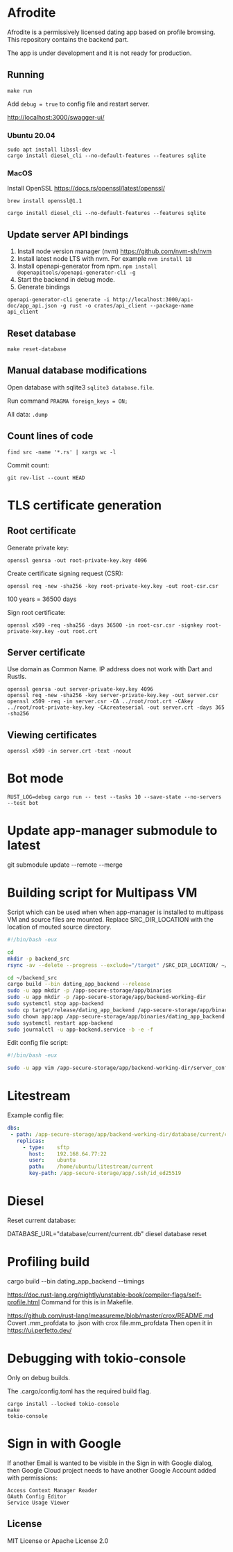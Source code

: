 # Afrodite
Afrodite is a permissively licensed dating app based on profile browsing. This
repository contains the backend part.

The app is under development and it is not ready for production.

## Running

```
make run
```

Add `debug = true` to config file and restart server.

<http://localhost:3000/swagger-ui/>

### Ubuntu 20.04

```
sudo apt install libssl-dev
cargo install diesel_cli --no-default-features --features sqlite
```

### MacOS

Install OpenSSL <https://docs.rs/openssl/latest/openssl/>
```
brew install openssl@1.1
```

```
cargo install diesel_cli --no-default-features --features sqlite
```


## Update server API bindings

1. Install node version manager (nvm) <https://github.com/nvm-sh/nvm>
2. Install latest node LTS with nvm. For example `nvm install 18`
3. Install openapi-generator from npm.
   `npm install @openapitools/openapi-generator-cli -g`
4. Start the backend in debug mode.
5. Generate bindings
```
openapi-generator-cli generate -i http://localhost:3000/api-doc/app_api.json -g rust -o crates/api_client --package-name api_client
```

## Reset database

```
make reset-database
```

## Manual database modifications

Open database with sqlite3 `sqlite3 database.file`.

Run command `PRAGMA foreign_keys = ON;`

All data: `.dump`

## Count lines of code

`find src -name '*.rs' | xargs wc -l`

Commit count:

```
git rev-list --count HEAD
```


# TLS certificate generation

## Root certificate

Generate private key:

```
openssl genrsa -out root-private-key.key 4096
```

Create certificate signing request (CSR):
```
openssl req -new -sha256 -key root-private-key.key -out root-csr.csr
```

100 years = 36500 days

Sign root certificate:
```
openssl x509 -req -sha256 -days 36500 -in root-csr.csr -signkey root-private-key.key -out root.crt
```

## Server certificate

Use domain as Common Name. IP address does not work with Dart and Rustls.

```
openssl genrsa -out server-private-key.key 4096
openssl req -new -sha256 -key server-private-key.key -out server.csr
openssl x509 -req -in server.csr -CA ../root/root.crt -CAkey ../root/root-private-key.key -CAcreateserial -out server.crt -days 365 -sha256
```

## Viewing certificates

```
openssl x509 -in server.crt -text -noout
```

# Bot mode

```
RUST_LOG=debug cargo run -- test --tasks 10 --save-state --no-servers --test bot
```

# Update app-manager submodule to latest

git submodule update --remote --merge


# Building script for Multipass VM

Script which can be used when when app-manager is installed to multipass VM
and source files are mounted. Replace SRC_DIR_LOCATION with the location of
mouted source directory.

```bash
#!/bin/bash -eux

cd
mkdir -p backend_src
rsync -av --delete --progress --exclude="/target" /SRC_DIR_LOCATION/ ~/backend_src

cd ~/backend_src
cargo build --bin dating_app_backend --release
sudo -u app mkdir -p /app-secure-storage/app/binaries
sudo -u app mkdir -p /app-secure-storage/app/backend-working-dir
sudo systemctl stop app-backend
sudo cp target/release/dating_app_backend /app-secure-storage/app/binaries
sudo chown app:app /app-secure-storage/app/binaries/dating_app_backend
sudo systemctl restart app-backend
sudo journalctl -u app-backend.service -b -e -f
```

Edit config file script:

```bash
#!/bin/bash -eux

sudo -u app vim /app-secure-storage/app/backend-working-dir/server_config.toml
```

# Litestream

Example config file:
```yml
dbs:
 - path: /app-secure-storage/app/backend-working-dir/database/current/current.db
   replicas:
     - type:    sftp
       host:    192.168.64.77:22
       user:    ubuntu
       path:    /home/ubuntu/litestream/current
       key-path: /app-secure-storage/app/.ssh/id_ed25519
```

# Diesel

Reset current database:

DATABASE_URL="database/current/current.db" diesel database reset

# Profiling build

cargo build --bin dating_app_backend --timings

https://doc.rust-lang.org/nightly/unstable-book/compiler-flags/self-profile.html
Command for this is in Makefile.

https://github.com/rust-lang/measureme/blob/master/crox/README.md
Covert .mm_profdata to .json with
crox file.mm_profdata
Then open it in https://ui.perfetto.dev/

# Debugging with tokio-console

Only on debug builds.

The .cargo/config.toml has the required build flag.

```
cargo install --locked tokio-console
make
tokio-console
```

# Sign in with Google

If another Email is wanted to be visible in the Sign in with Google dialog, then
Google Cloud project needs to have another Google Account added with
permissions:

```
Access Context Manager Reader
OAuth Config Editor
Service Usage Viewer
```

## License

MIT License or Apache License 2.0
